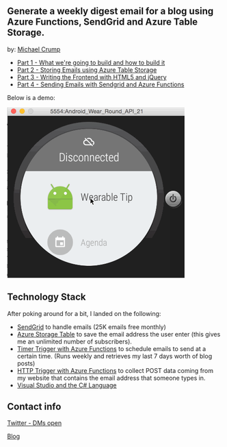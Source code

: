 ## Generate a weekly digest email for a blog using Azure Functions, SendGrid and Azure Table Storage. 

by: [Michael Crump](http://twitter.com/mbcrump)

* [Part 1 - What we're going to build and how to build it](http://www.michaelcrump.net/azure-tips-and-tricks97/)
* [Part 2 - Storing Emails using Azure Table Storage](http://www.michaelcrump.net/azure-tips-and-tricks98/)
* [Part 3 - Writing the Frontend with HTML5 and jQuery](http://www.michaelcrump.net/azure-tips-and-tricks99/)
* [Part 4 - Sending Emails with Sendgrid and Azure Functions](http://www.michaelcrump.net/azure-tips-and-tricks100/)

Below is a demo:

![image](https://github.com/mbcrump/FirstGoogleWearableApp/blob/master/demo.gif)

## Technology Stack

After poking around for a bit, I landed on the following:

* [SendGrid](https://sendgrid.com/) to handle emails (25K emails free monthly)
* [Azure Storage Table](https://azure.microsoft.com/en-us/services/storage/) to save the email address the user enter (this gives me an unlimited number of subscribers). 
* [Timer Trigger with Azure Functions](https://docs.microsoft.com/en-us/azure/azure-functions/functions-bindings-timer) to schedule emails to send at a certain time. (Runs weekly and retrieves my last 7 days worth of blog posts)
* [HTTP Trigger with Azure Functions](https://docs.microsoft.com/en-us/azure/azure-functions/functions-bindings-http-webhook) to collect POST data coming from my website that contains the email address that someone types in. 
* [Visual Studio and the C# Language](https://www.visualstudio.com/) 

## Contact info

[Twitter - DMs open](http://twitter.com/mbcrump)

[Blog](https://www.michaelcrump.net)
